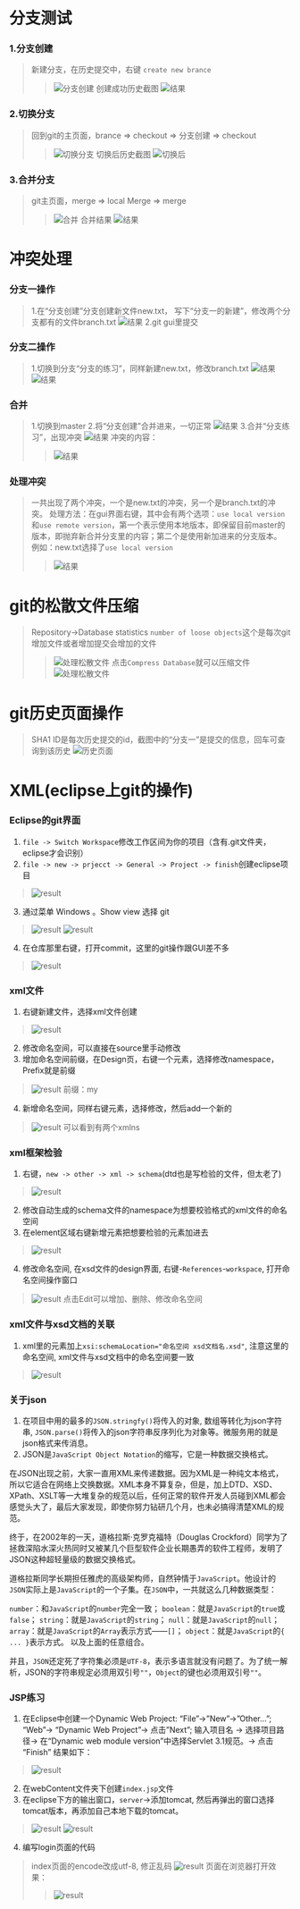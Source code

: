 # 分支测试
### 1.分支创建
> 新建分支，在历史提交中，右键 `create new brance`
>> ![分支创建](./imgs/createBrance.png)
> 创建成功历史截图
>> ![结果](./imgs/createSuccess.png)
### 2.切换分支
> 回到git的主页面，brance => checkout => 分支创建 => checkout
>> ![切换分支](./imgs/changeBrance.png)
> 切换后历史截图
>> ![切换后](./imgs/changeSuccess.png)
### 3.合并分支
> git主页面，merge => local Merge => merge
>> ![合并](./imgs/merge.png)
> 合并结果
>> ![结果](./imgs/mergeResult.png)

# 冲突处理
### 分支一操作
> 1.在“分支创建”分支创建新文件new.txt， 写下“分支一的新建”，修改两个分支都有的文件branch.txt
> ![结果](./imgs/br1.png)
> 2.git gui里提交
### 分支二操作
> 1.切换到分支“分支的练习”，同样新建new.txt，修改branch.txt
> ![结果](./imgs/br2.png) 
> ![结果](./imgs/br2-r.png) 
### 合并
> 1.切换到master
> 2.将“分支创建”合并进来，一切正常
> ![结果](./imgs/mer1.png)
> 3.合并“分支练习”，出现冲突
> ![结果](./imgs/mer2.png)
> 冲突的内容：
>> ![结果](./imgs/force.png)
### 处理冲突
> 一共出现了两个冲突，一个是new.txt的冲突，另一个是branch.txt的冲突。
> 处理方法：在gui界面右键，其中会有两个选项：`use local version`和`use remote version`，第一个表示使用本地版本，即保留目前master的版本，即抛弃新合并分支里的内容；第二个是使用新加进来的分支版本。
> 例如：new.txt选择了`use local version`
>>  ![结果](./imgs/new.png)

# git的松散文件压缩
> Repository->Database statistics
> `number of loose objects`这个是每次git增加文件或者增加提交会增加的文件
>> ![处理松散文件](./imgs/520/loose.png)
> 点击`Compress Database`就可以压缩文件
> ![处理松散文件](./imgs/520/looseSuccess.png)

# git历史页面操作
> SHA1 ID是每次历史提交的id，截图中的“分支一”是提交的信息，回车可查询到该历史
> ![历史页面](./imgs/520/history1.png)

# XML(eclipse上git的操作)
### Eclipse的git界面
1. `file -> Switch Workspace`修改工作区间为你的项目（含有.git文件夹，eclipse才会识别）
2. `file -> new -> prjecct -> General -> Project -> finish`创建eclipse项目
> ![result](./imgs/527/xml-1.png)
3. 通过菜单 Windows 。Show view 选择 git
> ![result](./imgs/527/xml-3.png)
> ![result](./imgs/527/xml-2.png)
4. 在仓库那里右键，打开commit，这里的git操作跟GUI差不多
> ![result](./imgs/527/xml-4.png)

### xml文件
1. 右键新建文件，选择xml文件创建
> ![result](./imgs/527/xml-5.png)   
2. 修改命名空间，可以直接在source里手动修改
3. 增加命名空间前缀，在Design页，右键一个元素，选择修改namespace，Prefix就是前缀
> ![result](./imgs/527/xml-6.png)
> 前缀：my
4. 新增命名空间，同样右键元素，选择修改，然后add一个新的
> ![result](./imgs/527/xml-7.png)
> 可以看到有两个xmlns

### xml框架检验
1. 右键，`new -> other -> xml -> schema`(dtd也是写检验的文件，但太老了)
> ![result](./imgs/527/xml-8.png)
2. 修改自动生成的schema文件的namespace为想要校验格式的xml文件的命名空间
3. 在element区域右键新增元素把想要检验的元素加进去
> ![result](./imgs/527/xml-9.png)
4. 修改命名空间, 在xsd文件的design界面, 右键-`References`-`workspace`, 打开命名空间操作窗口
> ![result](./imgs/603/xml-10.png)
> 点击Edit可以增加、删除、修改命名空间

### xml文件与xsd文档的关联
1. xml里的元素加上`xsi:schemaLocation="命名空间 xsd文档名.xsd"`, 注意这里的命名空间, xml文件与xsd文档中的命名空间要一致
> ![result](./imgs/603/xml-11.png)

### 关于json
1. 在项目中用的最多的`JSON.stringfy()`将传入的对象, 数组等转化为json字符串, `JSON.parse()`将传入的json字符串反序列化为对象等。微服务用的就是json格式来传消息。
2. JSON是`JavaScript Object Notation`的缩写，它是一种数据交换格式。

在JSON出现之前，大家一直用XML来传递数据。因为XML是一种纯文本格式，所以它适合在网络上交换数据。XML本身不算复杂，但是，加上DTD、XSD、XPath、XSLT等一大堆复杂的规范以后，任何正常的软件开发人员碰到XML都会感觉头大了，最后大家发现，即使你努力钻研几个月，也未必搞得清楚XML的规范。

终于，在2002年的一天，道格拉斯·克罗克福特（Douglas Crockford）同学为了拯救深陷水深火热同时又被某几个巨型软件企业长期愚弄的软件工程师，发明了JSON这种超轻量级的数据交换格式。

道格拉斯同学长期担任雅虎的高级架构师，自然钟情于`JavaScript`。他设计的`JSON`实际上是`JavaScript`的一个子集。在`JSON`中，一共就这么几种数据类型：

`number`：和`JavaScript`的`number`完全一致；
`boolean`：就是`JavaScript`的`true`或`false`；
`string`：就是`JavaScript`的`string`；
`null`：就是`JavaScript`的`null`；
`array`：就是`JavaScript`的`Array`表示方式——`[]`；
`object`：就是`JavaScript`的`{ ... }`表示方式。
以及上面的任意组合。

并且，`JSON`还定死了字符集必须是`UTF-8`，表示多语言就没有问题了。为了统一解析，JSON的字符串规定必须用双引号`""`，`Object`的键也必须用双引号`""`。


### JSP练习
1. 在Eclipse中创建一个Dynamic Web Project:
“File”->”New”->”Other…”;
“Web”-> “Dynamic Web Project”-> 点击”Next”;
输入项目名 -> 选择项目路径-> 在“Dynamic web module version”中选择Servlet 3.1规范。-> 点击 “Finish”
结果如下：
> ![result](./imgs/623/1.png)
2. 在webContent文件夹下创建`index.jsp`文件
3. 在eclipse下方的输出窗口，`server`->添加tomcat, 然后再弹出的窗口选择tomcat版本，再添加自己本地下载的tomcat。
> ![result](./imgs/623/2.png)
> ![result](./imgs/623/3.png)
4. 编写login页面的代码
> index页面的encode改成utf-8, 修正乱码
> ![result](./imgs/623/4.png)
> 页面在浏览器打开效果：
> > ![result](./imgs/623/5.png)